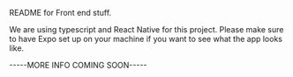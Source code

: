 README for Front end stuff.

We are using typescript and React Native for this project. Please make sure to have Expo set up on your machine if you want to see what the app looks like.

-----MORE INFO COMING SOON-----

